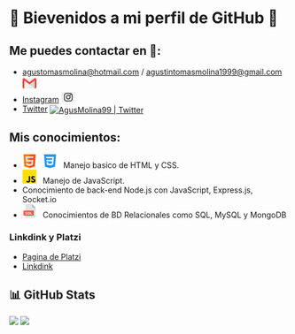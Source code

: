 #  🎇 Bievenidos a mi perfil de GitHub 🎇

## Me puedes contactar en 📡:
- agustomasmolina@hotmail.com / agustintomasmolina1999@gmail.com <img src = "./Icons/gmail.png" width = "25px"> &nbsp;
- [Instagram](https://www.instagram.com/molii_ag/) <img src = "./Icons/instagram.png" width = "25px"> &nbsp;
- [Twitter](https://twitter.com/AgusMolina99) <a href="https://twitter.com/AgusMolina99">
  <img align="center" alt="AgusMolina99 | Twitter" width="21px" src="https://raw.githubusercontent.com/anuraghazra/anuraghazra/master/assets/twitter.svg" />
</a>

## Mis conocimientos:
-  <img src = "./Icons/html.png" width = "25px"> &nbsp; <img src = "./Icons/css-3.png" width = "25px"> &nbsp; Manejo basico de HTML y CSS.
- <img src = "./Icons/js.png" width = "25px"> &nbsp; Manejo de JavaScript.
- Conocimiento de back-end Node.js con JavaScript, Express.js, Socket.io
- <img src = "./Icons/sql.png" width = "25px"> &nbsp; Conocimientos de BD Relacionales como SQL, MySQL y MongoDB

### Linkdink y Platzi
-  [Pagina de Platzi](https://platzi.com/p/agustomasmolina/)
-  [Linkdink](https://www.linkedin.com/in/agustin-molina-68a007231/)

## 📊 GitHub Stats

![](https://img.shields.io/github/followers/AgustinTomasMolina?color=blue&logo=github&style=for-the-badge) ![](https://img.shields.io/github/stars/AgustinTomasMolina?color=hotpink&logo=github&style=for-the-badge)

